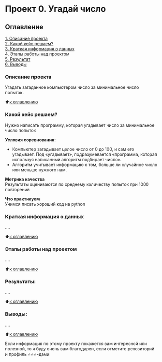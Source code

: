 # Проект 0.  Угадай число

## Оглавление  
[1. Описание проекта](https://github.com/igord21/task-9.1/blob/main/project_0/README.md#описание-проекта)  
[2. Какой кейс решаем?](https://github.com/igord21/task-9.1/blob/main/project_0/README.md#Какой-кейс-решаем)  
[3. Краткая информация о данных](https://github.com/igord21/task-9.1/blob/main/project_0/README.md#Краткая-информация-о-данных)  
[4. Этапы работы над проектом](https://github.com/igord21/task-9.1/blob/main/project_0/README.md#Этапы-работы-над-проектом)  
[5. Результат](https://github.com/igord21/task-9.1/blob/main/project_0/README.md#Результат)    
[6. Выводы](https://github.com/igord21/task-9.1/blob/main/project_0/README.md#Выводы) 

### Описание проекта    
Угадать загаданное компьютером число за минимальное число попыток.

:arrow_up:[к оглавлению](https://github.com/igord21/task-9.1/blob/main/project_0/README.md#Оглавление)


### Какой кейс решаем?    
Нужно написать программу, которая угадывает число за минимальное число попыток

**Условия соревнования:**  
- Компьютер загадывает целое число от 0 до 100, и сам его угадывает. Под «угадывает», подразумевается «программа, которая используя написанный алгоритм подбирает число».
- Алгоритм учитывает информацию о том, больше ли случайное число или меньше нужного нам.

**Метрика качества**     
Результаты оцениваются по среднему количеству попыток при 1000 повторений

**Что практикуем**     
Учимся писать хороший код на python


### Краткая информация о данных
....
  
:arrow_up:[к оглавлению](https://github.com/igord21/task-9.1/blob/main/project_0/README.md#Оглавление)


### Этапы работы над проектом  
....

:arrow_up:[к оглавлению](https://github.com/igord21/task-9.1/blob/main/project_0/README.md#Оглавление)


### Результаты:  
....

:arrow_up:[к оглавлению](https://github.com/igord21/task-9.1/blob/main/project_0/README.md#Оглавление)


### Выводы:  
....

:arrow_up:[к оглавлению](https://github.com/igord21/task-9.1/blob/main/project_0/README.md#Оглавление)


Если информация по этому проекту покажется вам интересной или полезной, то я буду очень вам благодарен, если отметите репозиторий и профиль ⭐️⭐️⭐️-дами